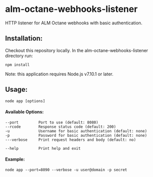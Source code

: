 # alm-octane-webhooks-listener
HTTP listener for ALM Octane webhooks with basic authentication.

## Installation:

Checkout this repository locally. In the alm-octane-webhooks-listener directory run:

    npm install
Note: this application requires Node.js v7.10.1 or later.

## Usage:

	node app [options]

#### Available Options:
	--port         Port to use (default: 8080)
	--rcode        Response status code (default: 200)
	-u             Username for basic authentication (default: none)
	-p             Password for basic authentication (default: none)
	---verbose     Print request headers and body (default: no)

	--help         Print help and exit

#### Example:
    node app --port=8090 --verbose -u user@domain -p secret

